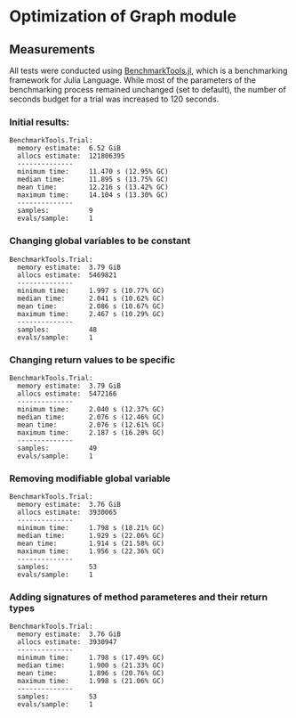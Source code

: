 # Optimization of Graph module

## Measurements
All tests were conducted using [BenchmarkTools.jl](https://raw.githubusercontent.com/JuliaCI/BenchmarkTools.jl), 
which is a benchmarking framework for Julia Language.
While most of the parameters of the benchmarking process remained unchanged (set to default), 
the number of seconds budget for a trial was increased to 120 seconds.

### Initial results:
```
BenchmarkTools.Trial: 
  memory estimate:  6.52 GiB
  allocs estimate:  121806395
  --------------
  minimum time:     11.470 s (12.95% GC)
  median time:      11.895 s (13.75% GC)
  mean time:        12.216 s (13.42% GC)
  maximum time:     14.104 s (13.30% GC)
  --------------
  samples:          9
  evals/sample:     1
```

### Changing global variables to be constant
```
BenchmarkTools.Trial: 
  memory estimate:  3.79 GiB
  allocs estimate:  5469821
  --------------
  minimum time:     1.997 s (10.77% GC)
  median time:      2.041 s (10.62% GC)
  mean time:        2.086 s (10.67% GC)
  maximum time:     2.467 s (10.29% GC)
  --------------
  samples:          48
  evals/sample:     1
```

### Changing return values to be specific
```
BenchmarkTools.Trial: 
  memory estimate:  3.79 GiB
  allocs estimate:  5472166
  --------------
  minimum time:     2.040 s (12.37% GC)
  median time:      2.076 s (12.46% GC)
  mean time:        2.076 s (12.61% GC)
  maximum time:     2.187 s (16.20% GC)
  --------------
  samples:          49
  evals/sample:     1
```

### Removing modifiable global variable
```
BenchmarkTools.Trial: 
  memory estimate:  3.76 GiB
  allocs estimate:  3930065
  --------------
  minimum time:     1.798 s (18.21% GC)
  median time:      1.929 s (22.06% GC)
  mean time:        1.914 s (21.58% GC)
  maximum time:     1.956 s (22.36% GC)
  --------------
  samples:          53
  evals/sample:     1

```

### Adding signatures of method parameteres and their return types
```
BenchmarkTools.Trial: 
  memory estimate:  3.76 GiB
  allocs estimate:  3930947
  --------------
  minimum time:     1.798 s (17.49% GC)
  median time:      1.900 s (21.33% GC)
  mean time:        1.896 s (20.76% GC)
  maximum time:     1.998 s (21.06% GC)
  --------------
  samples:          53
  evals/sample:     1
```
